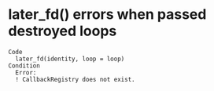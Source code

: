 # later_fd() errors when passed destroyed loops

    Code
      later_fd(identity, loop = loop)
    Condition
      Error:
      ! CallbackRegistry does not exist.

